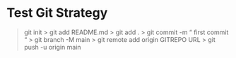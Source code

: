 # Test Git Strategy 
  > git init
	> git add README.md
	> git add .
   	> git commit -m “ first commit “
	> git branch -M main
	> git remote add origin GITREPO URL
	> git push -u origin main

